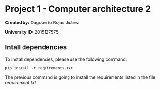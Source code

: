 # Project 1 - Computer architecture 2
**Created by:** Dagoberto Rojas Juárez

**University ID:** 2015127575

## Intall dependencies
To install dependencies, please use the following command:

    pip install -r requirements.txt

The previous command is going to install the requirements listed in the file *requirement.txt*
    